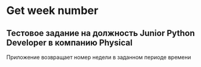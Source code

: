 # Get week number
## Тестовое задание на должность Junior Python Developer в компанию Physical

Приложение возвращает номер недели в заданном периоде времени
